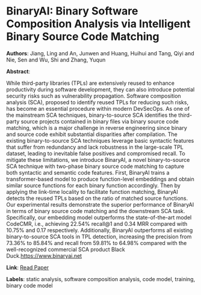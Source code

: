 # BinaryAI: Binary Software Composition Analysis via Intelligent Binary Source Code Matching

**Authors**: Jiang, Ling and An, Junwen and Huang, Huihui and Tang, Qiyi and Nie, Sen and Wu, Shi and Zhang, Yuqun

**Abstract**:

While third-party libraries (TPLs) are extensively reused to enhance productivity during software development, they can also introduce potential security risks such as vulnerability propagation. Software composition analysis (SCA), proposed to identify reused TPLs for reducing such risks, has become an essential procedure within modern DevSecOps. As one of the mainstream SCA techniques, binary-to-source SCA identifies the third-party source projects contained in binary files via binary source code matching, which is a major challenge in reverse engineering since binary and source code exhibit substantial disparities after compilation. The existing binary-to-source SCA techniques leverage basic syntactic features that suffer from redundancy and lack robustness in the large-scale TPL dataset, leading to inevitable false positives and compromised recall. To mitigate these limitations, we introduce BinaryAI, a novel binary-to-source SCA technique with two-phase binary source code matching to capture both syntactic and semantic code features. First, BinaryAI trains a transformer-based model to produce function-level embeddings and obtain similar source functions for each binary function accordingly. Then by applying the link-time locality to facilitate function matching, BinaryAI detects the reused TPLs based on the ratio of matched source functions. Our experimental results demonstrate the superior performance of BinaryAI in terms of binary source code matching and the downstream SCA task. Specifically, our embedding model outperforms the state-of-the-art model CodeCMR, i.e., achieving 22.54\% recall@1 and 0.34 MRR compared with 10.75\% and 0.17 respectively. Additionally, BinaryAI outperforms all existing binary-to-source SCA tools in TPL detection, increasing the precision from 73.36\% to 85.84\% and recall from 59.81\% to 64.98\% compared with the well-recognized commercial SCA product Black Duck.https://www.binaryai.net

**Link**: [Read Paper](https://doi.org/10.1145/3597503.3639100)

**Labels**: static analysis, software composition analysis, code model, training, binary code model
